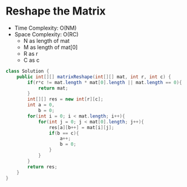 # Reshape the Matrix

- Time Complexity: O(NM)
- Space Complexity: O(RC)
  - N as length of mat
  - M as length of mat[0]
  - R as r
  - C as c

```java
class Solution {
    public int[][] matrixReshape(int[][] mat, int r, int c) {
        if(r*c != mat.length * mat[0].length || mat.length == 0){
            return mat;
        }
        int[][] res = new int[r][c];
        int a = 0,
            b = 0;
        for(int i = 0; i < mat.length; i++){
            for(int j = 0; j < mat[0].length; j++){
                res[a][b++] = mat[i][j];
                if(b == c){
                    a++;
                    b = 0;
                }
            }
        }
        return res;
    }
}

```
